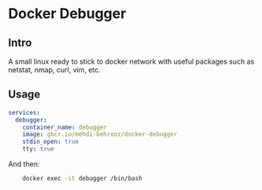 # Docker Debugger

## Intro

A small linux ready to stick to docker network with useful packages such as netstat, nmap, curl, vim, etc.

## Usage

```yaml
services:
  debugger:
    container_name: debugger
    image: ghcr.io/mehdi-behrooz/docker-debugger
    stdin_open: true
    tty: true
```

And then:

```bash
    docker exec -it debugger /bin/bash
```
